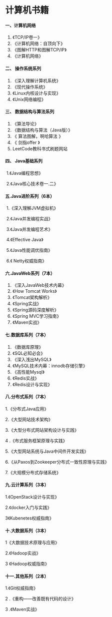 # 计算机书籍

#### 一、计算机网络

1. 《TCP/IP卷一》 
2. 《计算机网络：自顶向下》
3. 《图解HTTP和图解TCP/IP》
4. 《计算机网络》

#### 二、 操作系统系列 

1.  《深入理解计算机系统》 
2.  《现代操作系统》 
3.  《Linux内核设计与实现》 
4.  《Unix网络编程》 

#### 三、 数据结构与算法系列 

1.  《算法导论》  
2.  《数据结构与算法（Java版）》 
3. 《 算法图解，啊哈算法 》
4. 《 剑指offer 》
5.  LeetCode教科书式刷题网站 

#### 四、 Java基础系列 

​	1.《Java编程思想》 

​	2.《Java核心技术卷一.二》

#### 五.Java进阶系列（6本）

​	1.《深入理解JVM虚拟机》 

​	2.《Java并发编程实战》

​	3.《Java并发编程艺术》

​	4.《Effective Java》

​	5.《Java性能调优指南》 

​	6.《 Netty权威指南》

#### 六.JavaWeb系列（7本）

1. 《深入JavaWeb技术内幕》
2. 《How Tomcat Works》
3. 《Tomcat架构解析》 
4. 《Spring实战》
5. 《Spring源码深度解析》
6. 《Spring MVC学习指南》
7. 《Maven实战》

#### 七.数据库系列（7本）

1. 《数据库原理》
2.  《SQL必知必会》
3. 《深入浅出MySQL》
4. 《MySQL技术内幕：innodb存储引擎》
5. 《高性能Mysql》
6. 《Redis实战》
7. 《Redis设计与实现》

#### 八.分布式系列（7本）

1.《分布式Java应用》

 2.《大型网站技术架构》

3.《大型分布式网站架构设计与实践》

4 .《布式服务框架原理与实践》

5.《大型网站系统与Java中间件开发实践》 

6.《从Paxos到Zookeeper分布式一致性原理与实践》

7.《大规模分布式存储系统》

 

#### 九.云计算系列（3本）

1.《OpenStack设计与实现》

 2.《docker入门与实践》

3《Kubenetes权威指南》

 

#### 十.大数据系列（3本）

1《大数据技术原理与应用》 

2.《Hadoop实战》

3 《Hadoop权威指南》

 

#### 十一.其他系列（2本）

1.《Git权威指南》 

2 .《重构——改善既有代码的设计》

3 .《Maven实战》
